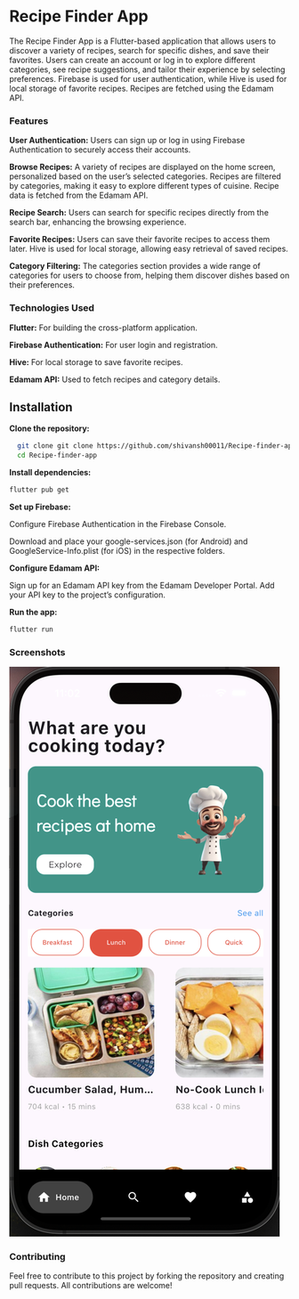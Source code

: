 
# Recipe Finder App

The Recipe Finder App is a Flutter-based application that allows users to discover a variety of recipes, search for specific dishes, and save their favorites. Users can create an account or log in to explore different categories, see recipe suggestions, and tailor their experience by selecting preferences. Firebase is used for user authentication, while Hive is used for local storage of favorite recipes. Recipes are fetched using the Edamam API.


### Features

**User Authentication:**
    Users can sign up or log in using Firebase Authentication to securely access their accounts.

**Browse Recipes:** 
    A variety of recipes are displayed on the home screen, personalized based on the user’s selected categories.
    Recipes are filtered by categories, making it easy to explore different types of cuisine. Recipe data is fetched from the Edamam API.

**Recipe Search:**
    Users can search for specific recipes directly from the search bar, enhancing the browsing experience.  

**Favorite Recipes:**
    Users can save their favorite recipes to access them later. Hive is used for local storage, allowing easy retrieval of saved recipes.

**Category Filtering:**
    The categories section provides a wide range of categories for users to choose from, helping them discover dishes based on their preferences.      


### Technologies Used
**Flutter:** For building the cross-platform application.

**Firebase Authentication:** For user login and registration.

**Hive:** For local storage to save favorite recipes.

**Edamam API:** Used to fetch recipes and category details.




## Installation

**Clone the repository:**

```bash
  git clone git clone https://github.com/shivansh00011/Recipe-finder-app.git
  cd Recipe-finder-app
```

**Install dependencies:**

```bash
flutter pub get
```

**Set up Firebase:**

Configure Firebase Authentication in the Firebase Console.

Download and place your google-services.json (for Android) and GoogleService-Info.plist (for iOS) in the respective folders.

**Configure Edamam API:**

Sign up for an Edamam API key from the Edamam Developer Portal.
Add your API key to the project’s configuration.

**Run the app:**

```bash
flutter run
```

### Screenshots

<img src ="first.png">


### Contributing
Feel free to contribute to this project by forking the repository and creating pull requests. All contributions are welcome!
    
